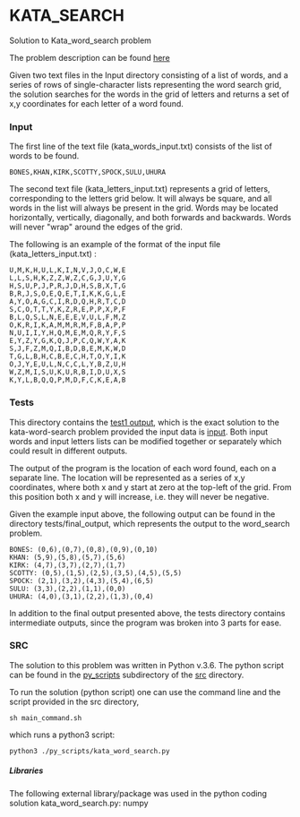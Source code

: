 # KATA_SEARCH
Solution to Kata_word_search problem

The problem description can be found [here](https://github.com/PillarTechnology/kata-word-search)

Given two text files in the Input directory consisting of a list of words, and a series of rows of single-character lists representing the word search grid, the solution searches for the words in the grid of letters and returns a set of x,y coordinates for each letter of a word found.

### Input

The first line of the text file (kata_words_input.txt) consists of the list of words to be found. 
  
    BONES,KHAN,KIRK,SCOTTY,SPOCK,SULU,UHURA

The second text file (kata_letters_input.txt) represents a grid of letters, corresponding to the letters grid below. It will always be square, and all words in the list will always be present in the grid. Words may be located horizontally, vertically, diagonally, and both forwards and backwards. Words will never "wrap" around the edges of the grid.

The following is an example of the format of the input file (kata_letters_input.txt) :
  
    U,M,K,H,U,L,K,I,N,V,J,O,C,W,E
    L,L,S,H,K,Z,Z,W,Z,C,G,J,U,Y,G
    H,S,U,P,J,P,R,J,D,H,S,B,X,T,G
    B,R,J,S,O,E,Q,E,T,I,K,K,G,L,E
    A,Y,O,A,G,C,I,R,D,Q,H,R,T,C,D
    S,C,O,T,T,Y,K,Z,R,E,P,P,X,P,F
    B,L,Q,S,L,N,E,E,E,V,U,L,F,M,Z
    O,K,R,I,K,A,M,M,R,M,F,B,A,P,P
    N,U,I,I,Y,H,Q,M,E,M,Q,R,Y,F,S
    E,Y,Z,Y,G,K,Q,J,P,C,Q,W,Y,A,K
    S,J,F,Z,M,Q,I,B,D,B,E,M,K,W,D
    T,G,L,B,H,C,B,E,C,H,T,O,Y,I,K
    O,J,Y,E,U,L,N,C,C,L,Y,B,Z,U,H
    W,Z,M,I,S,U,K,U,R,B,I,D,U,X,S
    K,Y,L,B,Q,Q,P,M,D,F,C,K,E,A,B

### Tests

This directory contains the [test1 output](https://github.com/eachabys/KATA_SEARCH/tree/master/tests/test1_output), which is the exact solution to the kata-word-search problem provided the input data is [input](https://github.com/eachabys/KATA_SEARCH/tree/master/input).
Both input words and input letters lists can be modified together or separately which could result in different outputs.

The output of the program is the location of each word found, each on a separate line. The location will be represented as a series of x,y coordinates, where both x and y start at zero at the top-left of the grid. From this position both x and y will increase, i.e. they will never be negative.

Given the example input above, the following output can be found in the directory tests/final_output, which represents the output to the word_search problem.  

    BONES: (0,6),(0,7),(0,8),(0,9),(0,10)
    KHAN: (5,9),(5,8),(5,7),(5,6)
    KIRK: (4,7),(3,7),(2,7),(1,7)
    SCOTTY: (0,5),(1,5),(2,5),(3,5),(4,5),(5,5)
    SPOCK: (2,1),(3,2),(4,3),(5,4),(6,5)
    SULU: (3,3),(2,2),(1,1),(0,0)
    UHURA: (4,0),(3,1),(2,2),(1,3),(0,4)

In addition to the final output presented above, the tests directory contains intermediate outputs, since the program was broken into 3 parts for ease. 

### SRC

The solution to this problem was written in Python v.3.6. The python script can be found in the [py_scripts](https://github.com/eachabys/KATA_SEARCH/tree/master/src/py_scripts) subdirectory of the [src](https://github.com/eachabys/KATA_SEARCH/tree/master/src) directory. 

To run the solution (python script) one can use the command line and the script provided in the src directory, 

    sh main_command.sh
    
which runs a python3 script:

    python3 ./py_scripts/kata_word_search.py

##### Libraries

The following external library/package was used in the python coding solution kata_word_search.py:
numpy
